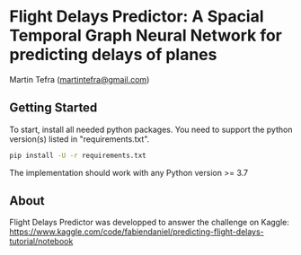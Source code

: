 # Flight Delays Predictor: A Spacial Temporal Graph Neural Network for predicting delays of planes

Martin Tefra (martintefra@gmail.com)

## Getting Started

To start, install all needed python packages. You need to support the python version(s) listed in "requirements.txt".
```sh
pip install -U -r requirements.txt
```

The implementation should work with any Python version >= 3.7

## About

Flight Delays Predictor was developped to answer the challenge on Kaggle: https://www.kaggle.com/code/fabiendaniel/predicting-flight-delays-tutorial/notebook
